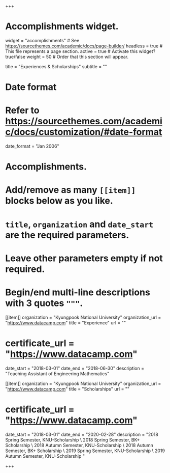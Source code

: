 +++
# Accomplishments widget.
widget = "accomplishments"  # See https://sourcethemes.com/academic/docs/page-builder/
headless = true  # This file represents a page section.
active = true  # Activate this widget? true/false
weight = 50  # Order that this section will appear.

title = "Experiences & Scholarships"
subtitle = ""

# Date format
#   Refer to https://sourcethemes.com/academic/docs/customization/#date-format
date_format = "Jan 2006"

# Accomplishments.
#   Add/remove as many `[[item]]` blocks below as you like.
#   `title`, `organization` and `date_start` are the required parameters.
#   Leave other parameters empty if not required.
#   Begin/end multi-line descriptions with 3 quotes `"""`.


[[item]]
  organization = "Kyungpook National University"
  organization_url = "https://www.datacamp.com"
  title = "Experience"
  url = ""
#  certificate_url = "https://www.datacamp.com"
  date_start = "2018-03-01"
  date_end = "2018-06-30"
  description = "Teaching Assistant of Engineering Mathematics"


[[item]]
  organization = "Kyungpook National University"
  organization_url = "https://www.datacamp.com"
  title = "Scholarships"
  url = ""
#  certificate_url = "https://www.datacamp.com"
  date_start = "2018-03-01"
  date_end = "2020-02-28"
  description = "2018 Spring Semester, KNU-Scholarship
\	2018 Spring Semester, BK+ Scholarship
\ 2018 Autumn Semester, KNU-Scholarship
\	2018 Autumn Semester, BK+ Scholarship
\	2019 Spring Semester, KNU-Scholarship
\	2019 Autumn Semester, KNU-Scholarship
"
  
+++
